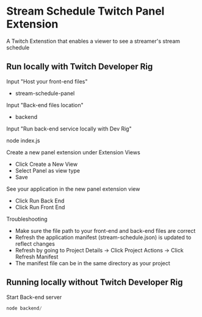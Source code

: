 # Stream Schedule Twitch Panel Extension

A Twitch Extenstion that enables a viewer to see a streamer's stream schedule

## Run locally with Twitch Developer Rig

Input "Host your front-end files"

- stream-schedule-panel

Input "Back-end files location"

- backend

Input "Run back-end service locally with Dev Rig"

node index.js

Create a new panel extension under Extension Views

- Click Create a New View
- Select Panel as view type
- Save

See your application in the new panel extension view

- Click Run Back End
- Click Run Front End

Troubleshooting

- Make sure the file path to your front-end and back-end files are correct
- Refresh the application manifest (stream-schedule.json) is updated to reflect changes
- Refresh by going to Project Details -> Click Project Actions -> Click Refresh Manifest
- The manifest file can be in the same directory as your project

## Running locally without Twitch Developer Rig

Start Back-end server

```javascript
node backend/
```
